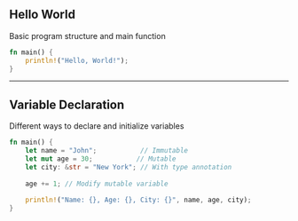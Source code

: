 ## Hello World
Basic program structure and main function
```rust
fn main() {
    println!("Hello, World!");
}
```

----------

## Variable Declaration
Different ways to declare and initialize variables
```rust
fn main() {
    let name = "John";           // Immutable
    let mut age = 30;           // Mutable
    let city: &str = "New York"; // With type annotation
    
    age += 1; // Modify mutable variable
    
    println!("Name: {}, Age: {}, City: {}", name, age, city);
}
```
